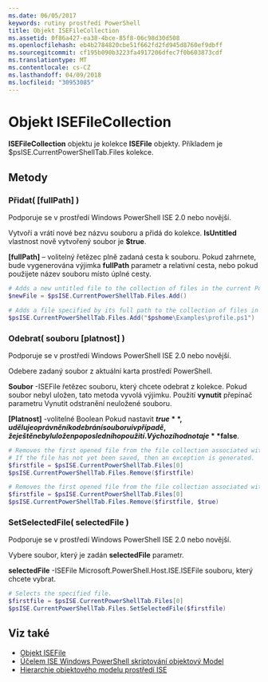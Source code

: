 ```yaml
---
ms.date: 06/05/2017
keywords: rutiny prostředí PowerShell
title: Objekt ISEFileCollection
ms.assetid: 0f86a427-ea38-4bce-85f8-06c98d30d508
ms.openlocfilehash: eb4b2784820cbe51f662fd2fd945d8760ef9dbff
ms.sourcegitcommit: cf195b090b3223fa4917206dfec7f0b603873cdf
ms.translationtype: MT
ms.contentlocale: cs-CZ
ms.lasthandoff: 04/09/2018
ms.locfileid: "30953085"
---
```

# <a name="the-isefilecollection-object"></a>Objekt ISEFileCollection

**ISEFileCollection** objektu je kolekce **ISEFile** objekty. Příkladem je $psISE.CurrentPowerShellTab.Files kolekce.

## <a name="methods"></a>Metody

### <a name="add-fullpath-"></a>Přidat\( \[fullPath\] \)

Podporuje se v prostředí Windows PowerShell ISE 2.0 nebo novější.

Vytvoří a vrátí nové bez názvu souboru a přidá do kolekce. **IsUntitled** vlastnost nově vytvořený soubor je **$true**.

**\[fullPath\]**  – volitelný řetězec plně zadaná cesta k souboru. Pokud zahrnete, bude vygenerována výjimka **fullPath** parametr a relativní cesta, nebo pokud použijete název souboru místo úplné cesty.

```powershell
# Adds a new untitled file to the collection of files in the current PowerShell tab.
$newFile = $psISE.CurrentPowerShellTab.Files.Add()

# Adds a file specified by its full path to the collection of files in the current PowerShell tab.
$psISE.CurrentPowerShellTab.Files.Add("$pshome\Examples\profile.ps1")
```

### <a name="remove-file-force-"></a>Odebrat\( souboru \[platnost\] \)

Podporuje se v prostředí Windows PowerShell ISE 2.0 nebo novější.

Odebere zadaný soubor z aktuální karta prostředí PowerShell.

**Soubor** -ISEFile řetězec souboru, který chcete odebrat z kolekce. Pokud soubor nebyl uložen, tato metoda vyvolá výjimku. Použití **vynutit** přepínač parametru Vynutit odstranění neuložené souboru.

**\[Platnost\]**  -volitelné Boolean Pokud nastavit **$true**, uděluje oprávnění k odebrání souboru i v případě, že ještě nebyl uložen po posledního použití. Výchozí hodnota je **$false**.

```powershell
# Removes the first opened file from the file collection associated with the current PowerShell tab.
# If the file has not yet been saved, then an exception is generated.
$firstfile = $psISE.CurrentPowerShellTab.Files[0]
$psISE.CurrentPowerShellTab.Files.Remove($firstfile)

# Removes the first opened file from the file collection associated with the current PowerShell tab, even if it has not been saved.
$firstfile = $psISE.CurrentPowerShellTab.Files[0]
$psISE.CurrentPowerShellTab.Files.Remove($firstfile, $true)
```

### <a name="setselectedfile-selectedfile-"></a>SetSelectedFile\( selectedFile \)

Podporuje se v prostředí Windows PowerShell ISE 2.0 nebo novější.

Vybere soubor, který je zadán **selectedFile** parametr.

**selectedFile** -ISEFile Microsoft.PowerShell.Host.ISE.ISEFile souboru, který chcete vybrat.

```powershell
# Selects the specified file.
$firstfile = $psISE.CurrentPowerShellTab.Files[0]
$psISE.CurrentPowerShellTab.Files.SetSelectedFile($firstfile)
```

## <a name="see-also"></a>Viz také

- [Objekt ISEFile](The-ISEFile-Object.md)
- [Účelem ISE Windows PowerShell skriptování objektový Model](Purpose-of-the-Windows-PowerShell-ISE-Scripting-Object-Model.md)
- [Hierarchie objektového modelu prostředí ISE](The-ISE-Object-Model-Hierarchy.md)